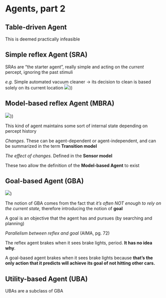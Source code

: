 # Agents, part 2

## Table-driven Agent

This is deemed practically infeasible

## Simple reflex Agent (SRA)

SRAs are “the starter agent”, really simple and acting on the *current* percept, ignoring the past stimuli

*e.g.* Simple automated vacuum cleaner &rarr; its decision to clean is based solely on its current location
![](1%201.png)))

## Model-based reflex Agent (MBRA)
![](2%201.png)))

This kind of agent maintains some sort of internal state depending on percept history

*Changes*. These can be agent-dependent or agent-independent, and can be summarized in the term **Transition model**

*The effect of changes.* Defined in the **Sensor model**

These two allow the definition of the **Model-based Agent** to exist

## Goal-based Agent (GBA)

![](3.png))

The notion of GBA comes from the fact that *it’s often NOT enough to rely on the current state,* therefore introducing the notion of **goal**

A goal is an objective that the agent has and pursues (by searching and planning)

*Parallelism between reflex and goal* (AIMA, pg. 72)

The reflex agent brakes when it sees brake lights, period. **It has no idea why**. 

A goal-based agent brakes when it sees brake lights because **that’s the only action that it predicts will achieve its goal of not hitting other cars.**

## Utility-based Agent (UBA)

UBAs are a subclass of GBA